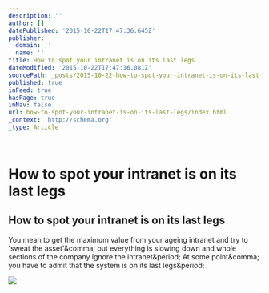 ```yaml
---
description: ''
author: []
datePublished: '2015-10-22T17:47:36.645Z'
publisher:
  domain: ''
  name: ''
title: How to spot your intranet is on its last legs
dateModified: '2015-10-22T17:47:16.081Z'
sourcePath: _posts/2015-10-22-how-to-spot-your-intranet-is-on-its-last-legs.md
published: true
inFeed: true
hasPage: true
inNav: false
url: how-to-spot-your-intranet-is-on-its-last-legs/index.html
_context: 'http://schema.org'
_type: Article

---
```

# How to spot your intranet is on its last legs

<article style=""><h1>How to spot your intranet is on its last legs</h1><p>You mean to get the maximum value from your ageing intranet and try to 'sweat the asset'&amp;comma; but everything is slowing down and whole sections of the company ignore the intranet&amp;period; At some point&amp;comma; you have to admit that the system is on its last legs&amp;period;</p><img src="http://www.clearbox.co.uk/dev/wp-content/uploads/2014/06/wrecking-ball.jpg" /></article>